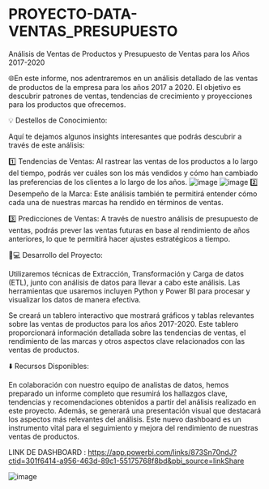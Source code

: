 # PROYECTO-DATA-VENTAS_PRESUPUESTO
Análisis de Ventas de Productos y Presupuesto de Ventas para los Años 2017-2020

🌐En este informe, nos adentraremos en un análisis detallado de las ventas de productos de la empresa para los años 2017 a 2020. El objetivo es descubrir patrones de ventas, tendencias de crecimiento y proyecciones para los productos que ofrecemos.

💡 Destellos de Conocimiento:

Aquí te dejamos algunos insights interesantes que podrás descubrir a través de este análisis:

1️⃣ Tendencias de Ventas: Al rastrear las ventas de los productos a lo largo del tiempo, podrás ver cuáles son los más vendidos y cómo han cambiado las preferencias de los clientes a lo largo de los años.
![image](https://github.com/andrescosmemalaz/PROYECTO-DATA-VENTAS_PRESUPUESTO/assets/57787417/ec9dce9b-aa49-4db4-9a53-34a09f4094f3)
![image](https://github.com/andrescosmemalaz/PROYECTO-DATA-VENTAS_PRESUPUESTO/assets/57787417/a52d04fc-f820-4736-a294-08d688039a61)
2️⃣ Desempeño de la Marca: Este análisis también te permitirá entender cómo cada una de nuestras marcas ha rendido en términos de ventas.

3️⃣ Predicciones de Ventas: A través de nuestro análisis de presupuesto de ventas, podrás prever las ventas futuras en base al rendimiento de años anteriores, lo que te permitirá hacer ajustes estratégicos a tiempo.

🧑💻 Desarrollo del Proyecto:

Utilizaremos técnicas de Extracción, Transformación y Carga de datos (ETL), junto con análisis de datos para llevar a cabo este análisis. Las herramientas que usaremos incluyen Python y Power BI para procesar y visualizar los datos de manera efectiva.

Se creará un tablero interactivo que mostrará gráficos y tablas relevantes sobre las ventas de productos para los años 2017-2020. Este tablero proporcionará información detallada sobre las tendencias de ventas, el rendimiento de las marcas y otros aspectos clave relacionados con las ventas de productos.

⬇️ Recursos Disponibles:

En colaboración con nuestro equipo de analistas de datos, hemos preparado un informe completo que resumirá los hallazgos clave, tendencias y recomendaciones obtenidos a partir del análisis realizado en este proyecto. Además, se generará una presentación visual que destacará los aspectos más relevantes del análisis. Este nuevo dashboard es un instrumento vital para el seguimiento y mejora del rendimiento de nuestras ventas de productos.

LINK DE DASHBOARD : https://app.powerbi.com/links/873Sn70ndJ?ctid=301f6414-a956-463d-89c1-55175768f8bd&pbi_source=linkShare

![image](https://github.com/andrescosmemalaz/PROYECTO-DATA-VENTAS_PRESUPUESTO/assets/57787417/66ce8c57-4aa0-4467-832c-3db8c38a0250)

